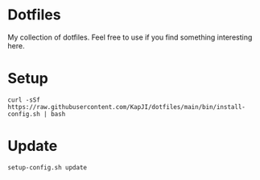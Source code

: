 # Dotfiles
My collection of dotfiles. Feel free to use if you find something interesting here.

# Setup
```
curl -sSf https://raw.githubusercontent.com/KapJI/dotfiles/main/bin/install-config.sh | bash
```
# Update
```
setup-config.sh update
```

